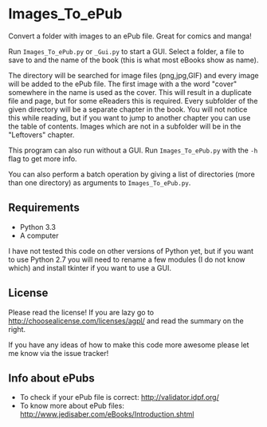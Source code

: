Images_To_ePub
==============

Convert a folder with images to an ePub file. Great for comics and manga!

Run <code>Images_To_ePub.py</code> or <code>_Gui.py</code> to start a GUI. Select a folder, a file to save to and the name of the book (this is what most eBooks show as name).

The directory will be searched for image files (png,jpg,GIF) and every image will be added to the ePub file. The first image with a the word "cover" somewhere in the name is used as the cover. This will result in a duplicate file and page, but for some eReaders this is required. Every subfolder of the given directory will be a separate chapter in the book. You will not notice this while reading, but if you want to jump to another chapter you can use the table of contents. Images which are not in a subfolder will be in the "Leftovers" chapter.

This program can also run without a GUI. Run <code>Images_To_ePub.py</code> with the <code>-h</code> flag to get more info.

You can also perform a batch operation by giving a list of directories (more than one directory) as arguments to <code>Images_To_ePub.py</code>.

Requirements
------------

* Python 3.3
* A computer

I have not tested this code on other versions of Python yet, but if you want to use Python 2.7 you will need to rename a few modules (I do not know which) and install tkinter if you want to use a GUI.

License
-------

Please read the license! If you are lazy go to http://choosealicense.com/licenses/agpl/ and read the summary on the right.

If you have any ideas of how to make this code more awesome please let me know via the issue tracker!

Info about ePubs
----------------

* To check if your ePub file is correct: http://validator.idpf.org/
* To know more about ePub files: http://www.jedisaber.com/eBooks/Introduction.shtml
